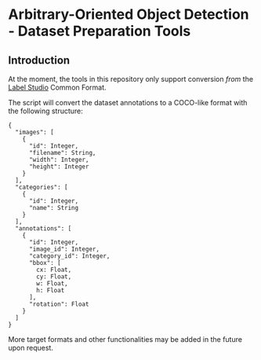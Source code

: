 # Arbitrary-Oriented Object Detection - Dataset Preparation Tools

## Introduction

At the moment, the tools in this repository only support conversion *from* the [Label Studio](https://labelstud.io) Common Format.

The script will convert the dataset annotations to a COCO-like format with the following structure:

```
{
  "images": [
    {
      "id": Integer,
      "filename": String,
      "width": Integer,
      "height": Integer
    }
  ],
  "categories": [
    {
      "id": Integer,
      "name": String
    }
  ],
  "annotations": [
    {
      "id": Integer,
      "image_id": Integer,
      "category_id": Integer,
      "bbox": [
        cx: Float,
        cy: Float,
        w: Float,
        h: Float
      ],
      "rotation": Float
    }
  ]
}
```

More target formats and other functionalities may be added in the future upon request.
